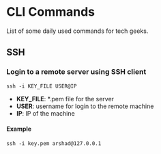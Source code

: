 # CLI Commands
List of some daily used commands for tech geeks.

## SSH

### Login to a remote server using SSH client


`ssh -i KEY_FILE USER@IP`


- <b>KEY_FILE</b>: *.pem file for the server
- <b>USER</b>: username for login to the remote machine
- <b>IP</b>: IP of the machine

#### Example

`ssh -i key.pem arshad@127.0.0.1`
